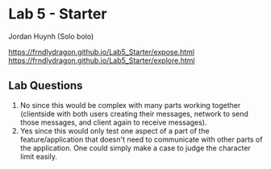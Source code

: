 # Lab 5 - Starter
Jordan Huynh (Solo bolo)

https://frndlydragon.github.io/Lab5_Starter/expose.html
<br>
https://frndlydragon.github.io/Lab5_Starter/explore.html

## Lab Questions
1. No since this would be complex with many parts working together (clientside with both users creating their messages, network to send those messages, and client again to receive messages).
2. Yes since this would only test one aspect of a part of the feature/application that doesn't need to communicate with other parts of the application. One could simply make a case to judge the character limit easily.
